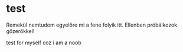 ﻿# test

Remekül nemtudom egyelőre mi a fene folyik itt. Ellenben próbálkozok gőzerőkkel!


test for myself coz i am a noob
